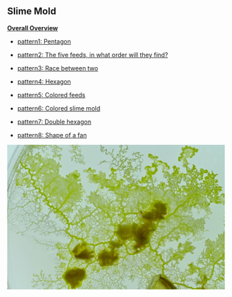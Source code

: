 ## Slime Mold

**[Overall Overview](../week8/3/3.md)**

- [pattern1: Pentagon](1/index.md)

- [pattern2: The five feeds, in what order will they find?](2/index.md)

- [pattern3: Race between two](3/index.md)

- [pattern4: Hexagon](4/index.md)

- [pattern5: Colored feeds](5/index.md)

- [pattern6: Colored slime mold](6/index.md)

- [pattern7: Double hexagon](7/index.md)

- [pattern8: Shape of a fan](8/index.md)

<img alt="img" src="images/2.jpeg">